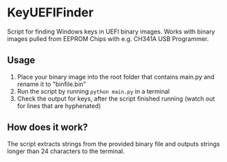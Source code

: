 # KeyUEFIFinder
Script for finding Windows keys in UEFI binary images. Works with binary images pulled from EEPROM Chips with e.g. CH341A USB Programmer.

## Usage
1. Place your binary image into the root folder that contains main.py and rename it to "binfile.bin"
2. Run the script by running  ```python main.py``` in a terminal
3. Check the output for keys, after the script finished running (watch out for lines that are hyphenated)

## How does it work?
The script extracts strings from the provided binary file and outputs strings longer than 24 characters to the terminal.
